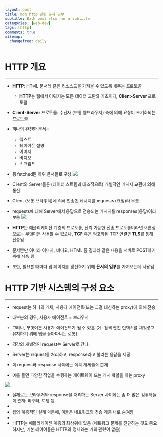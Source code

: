 ```yaml
---
layout: post
title: mdn http 관련 문서 공부
subtitle: Each post also has a subtitle
categories: [web-dev]
tags: [http]
comments: true
sitemap:
  changefreq: daily
---
```


# HTTP 개요
---
- **HTTP**: HTML 문서와 같은 리소스드을 가져올 수 있도록 해주는 프로토콜
	- **HTTP**는 웹에서 이뤄지는 모든 데이터 교환의 기초이자, **Client-Server** 프로토콜

- **Client-Server** 프로토콜: 수신자 (보통 웹브라우저) 측에 의해 요청이 초기화되는 프로토콜
- 하나의 완전한 문서는 
	- 텍스트
	- 레이아웃 설명
	- 이미지
	- 비디오
	- 스크립트
- 등 fetched된 하위 문서들로 구성
![](https://developer.mozilla.org/en-US/docs/Web/HTTP/Overview/fetching_a_page.png)

- Client와 Server들은 (데이터 스트림과 대조적으로) 개별적인 메시지 교환에 의해 통신

- Client (보통 브라우저)에 의해 전송된 메시지를 requests (요청)라 부름

- requests에 대해 Server에서 응답으로 전송되는 메시지를 responses(응답)이라 부름
![](https://developer.mozilla.org/en-US/docs/Web/HTTP/Overview/http-layers.png)

- **HTTP**는 애플리케이션 계층의 프로토콜, 신뢰 가능한 전송 프로토콜이라면 이론상으로는 무엇이든 사용할 수 있으나, **TCP** 혹은 암호화된 TCP 연결인 **TLS**를 통해 전송됨

- 문서뿐만 아니라 이미지, 비디오, HTML 폼 결과와 같은 내용을 서버로 POST하기 위해 사용 됨

- 또한, 필요할 때마다 웹 페이지를 갱신하기 위해 **문서의 일부**를 가져오는데 사용됨

# HTTP 기반 시스템의 구성 요소
---
- request는 하나의 개체, 사용자 에이전트(또는 그걸 대신하는 proxy)에 의해 전송

- 대부분의 경우, 사용자 에이전트 = 브라우저

- 그러나, 무엇이든 사용자 에이전트가 될 수 있음 (예: 검색 엔진 인덱스를 채워넣고 유지하기 위해 웹을 돌아다니는 로봇) 

- 각각의 개별적인 request는 Server로 간다. 

- Server는 request를 처리하고, response라고 불리는 응답을 제공

- 이 request과 response 사이에는 여러 개체들이 존재

- 예를 들면 다양한 작업을 수행하는 게이트웨이 또는 캐시 혁할을 하는 proxy

![](https://developer.mozilla.org/en-US/docs/Web/HTTP/Overview/client-server-chain.png)

- 실제로는 브라우저와 response을 처리하는 Server 사이에는 좀 더 많은 컴퓨터들이 존재: 라우터, 모뎀 등 
- 
-  웹의 계층적인 설계 덕분에, 이들은 네트워크와 전송 계층 내로 숨겨짐
- 
- HTTP는 애플리케이션 계층의 최상위에 있음 (네트워크 문제를 진단하는 것도 중요하지만, 기본 레이어들은 HTTP의 명세와는 거의 관련이 없음)
